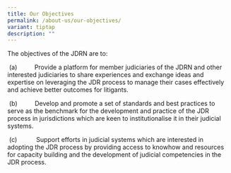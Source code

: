```yaml
---
title: Our Objectives
permalink: /about-us/our-objectives/
variant: tiptap
description: ""
---
```

<p>The objectives of the JDRN are to:</p>
<p>&nbsp;(a)&nbsp;&nbsp;&nbsp;&nbsp;&nbsp;&nbsp;&nbsp;&nbsp;&nbsp; Provide
a platform for member judiciaries of the JDRN and other interested judiciaries
to share experiences and exchange ideas and expertise on leveraging the
JDR process to manage their cases effectively and achieve better outcomes
for litigants.</p>
<p>&nbsp;(b)&nbsp;&nbsp;&nbsp;&nbsp;&nbsp;&nbsp;&nbsp;&nbsp;&nbsp; Develop
and promote a set of standards and best practices to serve as the benchmark
for the development and practice of the JDR process in jurisdictions which
are keen to institutionalise it in their judicial systems.</p>
<p>&nbsp;(c)&nbsp;&nbsp;&nbsp;&nbsp;&nbsp;&nbsp;&nbsp;&nbsp;&nbsp;&nbsp;
Support efforts in judicial systems which are interested in adopting the
JDR process by providing access to knowhow and resources for capacity building
and the development of judicial competencies in the JDR process.</p>
<p>&nbsp;</p>